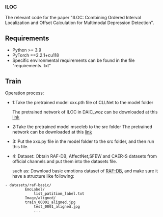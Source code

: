 ### ILOC

The relevant code for the paper "ILOC: Combining Ordered Interval Localization and Offset Calculation for Multimodal Depression Detection".

## Requirements

- Python >= 3.9
- PyTorch ==2.2.1+cu118
- Specific environmental requirements can be found in the file "requirements. txt"

## Train
Operation process:

- 1:Take the pretrained model xxx.pth file of CLLNet to the model folder
 
 	The pretrained network of ILOC in DAIC_woz can be downloaded at this  [link](https://drive.google.com/drive/folders/1JaaqT_auoMuO8K7VPjq-REX1E7ZBLiYV?usp=drive_link)
 
	
- 2:Take the pretrained model msceleb to the src folder
The pretrained network can be downloaded at this [link](https://drive.google.com/file/d/18oYDrZJnf4y9IkhSDZ6AO3nlRj_IvMAk/view?usp=sharing)


- 3:  Put the xxx.py file in the model folder to the src folder, and then run this file.

- 4:  Dataset:
  Obtain RAF-DB, AffectNet,SFEW and CAER-S datasets from official channels and put them into the datasets file.
  
  such as:
  Download basic emotions dataset of [RAF-DB](http://www.whdeng.cn/RAF/model1.html#dataset), and make sure it have a structure like following:
```
- datasets/raf-basic/
         EmoLabel/
             list_patition_label.txt
         Image/aligned/
	     train_00001_aligned.jpg
             test_0001_aligned.jpg
             ...

